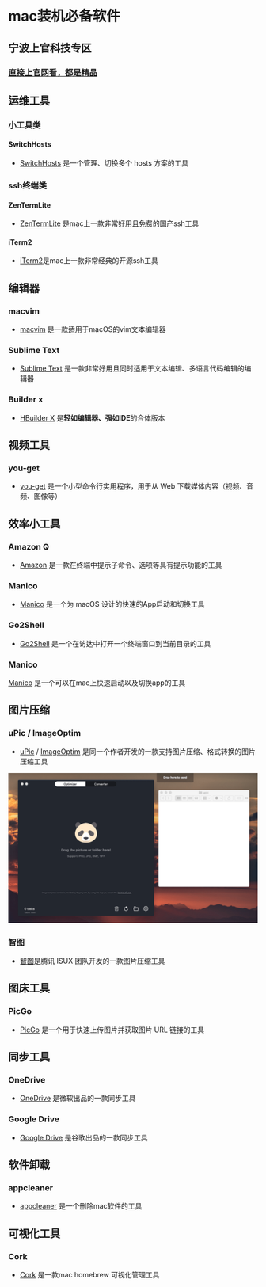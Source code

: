 # mac装机必备软件

## 宁波上官科技专区

### [直接上官网看，都是精品](https://www.better365.cn/)



## 运维工具

### 小工具类

#### SwitchHosts

- [SwitchHosts](https://github.com/oldj/SwitchHosts) 是一个管理、切换多个 hosts 方案的工具



### ssh终端类

#### ZenTermLite

- [ZenTermLite](https://apps.apple.com/cn/app/zen-term-lite-ssh%E5%AE%A2%E6%88%B7%E7%AB%AF/id1422475219) 是mac上一款非常好用且免费的国产ssh工具



#### iTerm2

- [iTerm2](https://github.com/gnachman/iTerm2)是mac上一款非常经典的开源ssh工具



## 编辑器

### macvim

- [macvim](https://github.com/macvim-dev/macvim) 是一款适用于macOS的vim文本编辑器



### Sublime Text

- [Sublime Text](https://www.sublimetext.com/) 是一款非常好用且同时适用于文本编辑、多语言代码编辑的编辑器



### Builder x

- [HBuilder X](https://www.dcloud.io/hbuilderx.html) 是**轻如编辑器、强如IDE**的合体版本





## 视频工具

### you-get

- [you-get](https://github.com/soimort/you-get) 是一个小型命令行实用程序，用于从 Web 下载媒体内容（视频、音频、图像等）





## 效率小工具

### Amazon Q

- [Amazon](https://docs.aws.amazon.com/amazonq/latest/qdeveloper-ug/command-line-installing.html) 是一款在终端中提示子命令、选项等具有提示功能的工具



### Manico

- [Manico](https://manico.im/) 是一个为 macOS 设计的快速的App启动和切换工具



### Go2Shell

- [Go2Shell](https://zipzapmac.com/Go2Shell) 是一个在访达中打开一个终端窗口到当前目录的工具



### Manico

[Manico](https://manico.im/) 是一个可以在mac上快速启动以及切换app的工具



## 图片压缩

### uPic / ImageOptim

- [uPic](https://upic.iluoxiao.com/) / [ImageOptim](https://upic.iluoxiao.com/) 是同一个作者开发的一款支持图片压缩、格式转换的图片压缩工具

![upic](https://raw.githubusercontent.com/pptfz/picgo-images/master/img/upic.gif)



### 智图

- [智图](https://zhitu.isux.us/)是腾讯 ISUX 团队开发的一款图片压缩工具





## 图床工具

### PicGo

- [PicGo](https://github.com/Molunerfinn/PicGo) 是一个用于快速上传图片并获取图片 URL 链接的工具



## 同步工具

### OneDrive

- [OneDrive](https://onedrive.live.com/) 是微软出品的一款同步工具



### Google Drive

- [Google Drive](https://workspace.google.com/products/drive/) 是谷歌出品的一款同步工具



## 软件卸载

### appcleaner

- [appcleaner](https://freemacsoft.net/appcleaner/) 是一个删除mac软件的工具



## 可视化工具

### Cork

- [Cork](https://github.com/buresdv/Cork) 是一款mac homebrew 可视化管理工具

